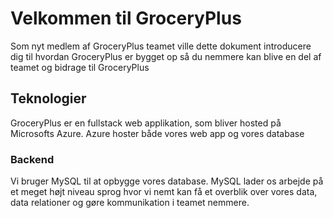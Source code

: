 <h1>Velkommen til GroceryPlus</h1>

<p>Som nyt medlem af GroceryPlus teamet ville dette dokument introducere dig til hvordan GroceryPlus er bygget op så du nemmere kan blive en del af teamet og bidrage til GroceryPlus</p>

<h2>Teknologier</h2>
<p>GroceryPlus er en fullstack web applikation, som bliver hosted på Microsofts Azure. Azure hoster både vores web app og vores database</p>

<h3>Backend</h3>
<p>Vi bruger MySQL til at opbygge vores database. MySQL lader os arbejde på et meget højt niveau sprog hvor vi nemt kan få et overblik over vores data, data relationer og gøre kommunikation i teamet nemmere.</p>
